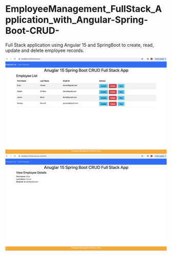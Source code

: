 # EmployeeManagement_FullStack_Application_with_Angular-Spring-Boot-CRUD-
Full Stack application using Angular 15 and SpringBoot to create, read, update and delete employee records.

![Application Screenshot](Demo/Demo1.png)
![Application Screenshot](Demo/Demo2.png)


